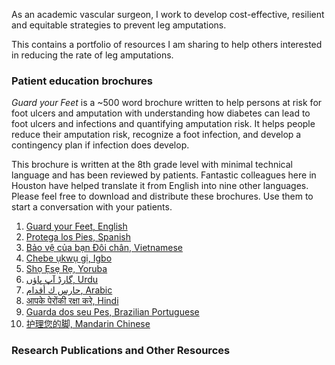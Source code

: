 As an academic vascular surgeon, I work to develop cost-effective, resilient and equitable strategies to prevent leg amputations.

This contains a portfolio of resources I am sharing to help others interested in reducing the rate of leg amputations.

### Patient education brochures

<i>Guard your Feet</i> is a ~500 word brochure written to help persons at risk for foot ulcers and amputation with understanding how diabetes can lead to foot ulcers and infections and quantifying amputation risk. It helps people reduce their amputation risk, recognize a foot infection, and develop a contingency plan if infection does develop.

This brochure is written at the 8th grade level with minimal technical language and has been reviewed by patients. Fantastic colleagues here in Houston have helped translate it from English into nine other languages. Please feel free to download and distribute these brochures. Use them to start a conversation with your patients.

1.  [Guard your Feet, English](https://github.com/nealbarshes/AmputationPrevention/blob/main/01%20Guard%20your%20Feet%20%5BENGLISH%5D.pdf)
2.  [Protega los Pies, Spanish](https://github.com/nealbarshes/AmputationPrevention/blob/main/02%20Protega%20los%20Pies%20%5BSpanish%5D.pdf)
3.  [Bảo vệ của bạn Đôi chân, Vietnamese](https://github.com/nealbarshes/AmputationPrevention/blob/main/03%20B%E1%BA%A3o%20v%E1%BB%87%20c%E1%BB%A7a%20b%E1%BA%A1n%20%C4%90%C3%B4i%20ch%C3%A2n%20%5BVietnamese%2C%20Pham%20family%5D.pdf)
4.  [Chebe ụkwụ gị, Igbo](https://github.com/nealbarshes/AmputationPrevention/blob/main/04%20Chebe%20%E1%BB%A5kw%E1%BB%A5%20g%E1%BB%8B%20%5BIgbo%2C%20Onuoha%5D.pdf)
5.  [Shọ Ẹsẹ Rẹ, Yoruba](https://github.com/nealbarshes/AmputationPrevention/blob/main/05%20Sh%E1%BB%8D%20%E1%BA%B8s%E1%BA%B9%20R%E1%BA%B9%20%5BYoruba%2C%20Vaughn%20family%5D.pdf)
6.  [گارڈ آپ پاؤں, Urdu](https://github.com/nealbarshes/AmputationPrevention/blob/main/06%20Guard%20your%20Feet%20%5BUrdu%5D.pdf)
7.  [حارس ك أقدام, Arabic](https://github.com/nealbarshes/AmputationPrevention/blob/main/07%20Guard%20your%20Feet%20%5BArabic%2C%20Khouqeer%5D.pdf)
8.  [आपके पेरोंकी रक्षा करे, Hindi](https://github.com/nealbarshes/AmputationPrevention/blob/main/08%20Guard%20your%20Feet%20%5BHindi%2C%20Zope%5D.pdf)
9.  [Guarda dos seu Pes, Brazilian Portuguese](https://github.com/nealbarshes/AmputationPrevention/blob/main/09%20Guarda%20dos%20seu%20Pes%20%5BPortuguese%2C%20Branco%5D.pdf)
10. [护理您的脚, Mandarin Chinese](https://github.com/nealbarshes/AmputationPrevention/blob/main/10%20Guard%20your%20Feet%20%5BChinese%2C%20Chen%5D.pdf)


### Research Publications and Other Resources


```


